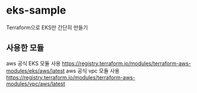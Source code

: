# eks-sample
Terraform으로 EKS만 간단히 만들기

## 사용한 모듈
aws 공식 EKS 모듈 사용
https://registry.terraform.io/modules/terraform-aws-modules/eks/aws/latest
aws 공식 vpc 모듈 사용
https://registry.terraform.io/modules/terraform-aws-modules/vpc/aws/latest
